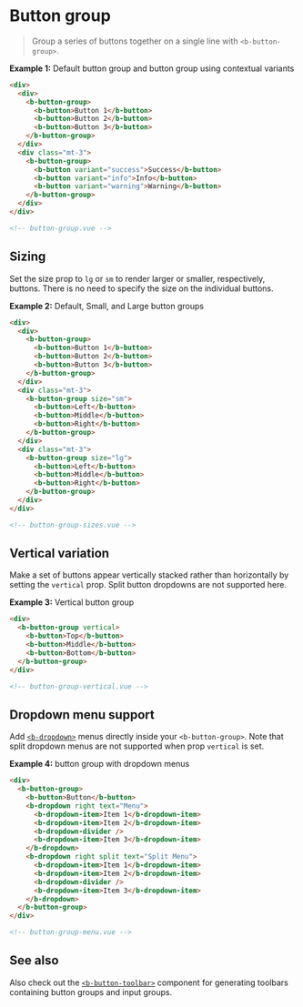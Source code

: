 # Button group

> Group a series of buttons together on a single line with `<b-button-group>`.

**Example 1:** Default button group and button group using contextual variants

```html
<div>
  <div>
    <b-button-group>
      <b-button>Button 1</b-button>
      <b-button>Button 2</b-button>
      <b-button>Button 3</b-button>
    </b-button-group>
  </div>
  <div class="mt-3">
    <b-button-group>
      <b-button variant="success">Success</b-button>
      <b-button variant="info">Info</b-button>
      <b-button variant="warning">Warning</b-button>
    </b-button-group>
  </div>
</div>

<!-- button-group.vue -->
```

## Sizing

Set the size prop to `lg` or `sm` to render larger or smaller, respectively, buttons. There is no
need to specify the size on the individual buttons.

**Example 2:** Default, Small, and Large button groups

```html
<div>
  <div>
    <b-button-group>
      <b-button>Button 1</b-button>
      <b-button>Button 2</b-button>
      <b-button>Button 3</b-button>
    </b-button-group>
  </div>
  <div class="mt-3">
    <b-button-group size="sm">
      <b-button>Left</b-button>
      <b-button>Middle</b-button>
      <b-button>Right</b-button>
    </b-button-group>
  </div>
  <div class="mt-3">
    <b-button-group size="lg">
      <b-button>Left</b-button>
      <b-button>Middle</b-button>
      <b-button>Right</b-button>
    </b-button-group>
  </div>
</div>

<!-- button-group-sizes.vue -->
```

## Vertical variation

Make a set of buttons appear vertically stacked rather than horizontally by setting the `vertical`
prop. Split button dropdowns are not supported here.

**Example 3:** Vertical button group

```html
<div>
  <b-button-group vertical>
    <b-button>Top</b-button>
    <b-button>Middle</b-button>
    <b-button>Bottom</b-button>
  </b-button-group>
</div>

<!-- button-group-vertical.vue -->
```

## Dropdown menu support

Add [`<b-dropdown>`](./dropdown) menus directly inside your `<b-button-group>`. Note that split
dropdown menus are not supported when prop `vertical` is set.

**Example 4:** button group with dropdown menus

```html
<div>
  <b-button-group>
    <b-button>Button</b-button>
    <b-dropdown right text="Menu">
      <b-dropdown-item>Item 1</b-dropdown-item>
      <b-dropdown-item>Item 2</b-dropdown-item>
      <b-dropdown-divider />
      <b-dropdown-item>Item 3</b-dropdown-item>
    </b-dropdown>
    <b-dropdown right split text="Split Menu">
      <b-dropdown-item>Item 1</b-dropdown-item>
      <b-dropdown-item>Item 2</b-dropdown-item>
      <b-dropdown-divider />
      <b-dropdown-item>Item 3</b-dropdown-item>
    </b-dropdown>
  </b-button-group>
</div>

<!-- button-group-menu.vue -->
```

## See also

Also check out the [`<b-button-toolbar>`](./button-toolbar) component for generating toolbars
containing button groups and input groups.

<!-- Component reference added automatically from component package.json -->
